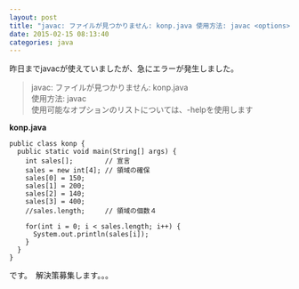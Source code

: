 ```yaml
---
layout: post
title: "javac: ファイルが見つかりません: konp.java 使用方法: javac <options> <source files> 使用可能なオプションのリストについては、-helpを使用します"
date: 2015-02-15 08:13:40
categories: java
---
```

<p>昨日までjavacが使えていましたが、急にエラーが発生しました。</p>

<blockquote>
  <p>javac: ファイルが見つかりません: konp.java<br>
  使用方法: javac  <br>
  使用可能なオプションのリストについては、-helpを使用します</p>
</blockquote>

<p><strong>konp.java</strong></p>

<pre><code>public class konp {
  public static void main(String[] args) {
    int sales[];        // 宣言
    sales = new int[4]; // 領域の確保
    sales[0] = 150;
    sales[1] = 200;
    sales[2] = 140;
    sales[3] = 400;
    //sales.length;     // 領域の個数４

    for(int i = 0; i &lt; sales.length; i++) {
      System.out.println(sales[i]);
    }
  }
}
</code></pre>

<p>です。　解決策募集します。。。</p>
